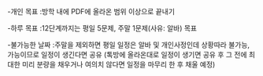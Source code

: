 -개인 목표
:방학 내에 PDF에 올라온 범위 이상으로 끝내기

-하루 목표
:12단계까지는 평일 5문제, 주말 1문제(사유: 알바) 목표

-불가능한 날짜
:주말을 제외하면 평일 일정은 알바 및 개인사정인데 상황따라 불가능, 가능이므로 일정이 생긴다면 공유
(톡방에 올라온대로 일정이 생기면 공유 후 그 전에 최대한 미리 분량을 채우거나 여의치 않다면 일정을 마무리 한 후 채울 예정)

